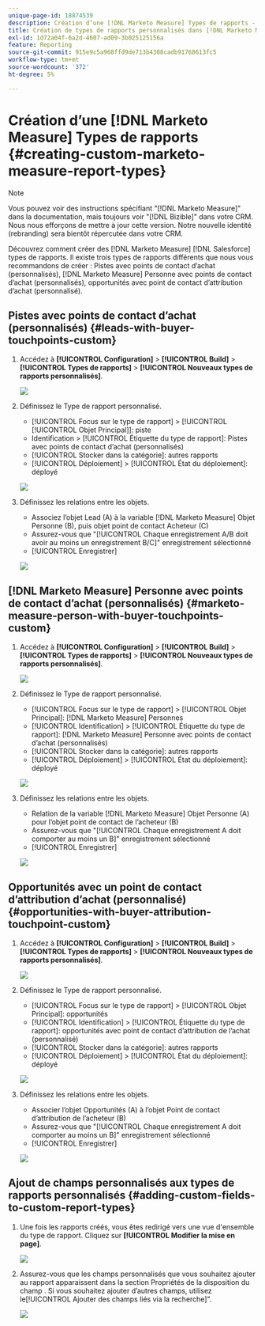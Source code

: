 ```yaml
---
unique-page-id: 18874539
description: Création d’une [!DNL Marketo Measure] Types de rapports - [!DNL Marketo Measure]
title: Création de types de rapports personnalisés dans [!DNL Marketo Measure]
exl-id: 1d72a04f-6a2d-4607-ad09-3b025125156a
feature: Reporting
source-git-commit: 915e9c5a968ffd9de713b4308cadb91768613fc5
workflow-type: tm+mt
source-wordcount: '372'
ht-degree: 5%

---
```


# Création d’une [!DNL Marketo Measure] Types de rapports {#creating-custom-marketo-measure-report-types}

>[!NOTE]
>
>Vous pouvez voir des instructions spécifiant &quot;[!DNL Marketo Measure]&quot; dans la documentation, mais toujours voir &quot;[!DNL Bizible]&quot; dans votre CRM. Nous nous efforçons de mettre à jour cette version. Notre nouvelle identité (rebranding) sera bientôt répercutée dans votre CRM.

Découvrez comment créer des [!DNL Marketo Measure] [!DNL Salesforce] types de rapports. Il existe trois types de rapports différents que nous vous recommandons de créer : Pistes avec points de contact d’achat (personnalisés), [!DNL Marketo Measure] Personne avec points de contact d’achat (personnalisés), opportunités avec point de contact d’attribution d’achat (personnalisé).

## Pistes avec points de contact d’achat (personnalisés) {#leads-with-buyer-touchpoints-custom}

1. Accédez à **[!UICONTROL Configuration]** > **[!UICONTROL Build]** > **[!UICONTROL Types de rapports]** > **[!UICONTROL Nouveaux types de rapports personnalisés]**.

   ![](assets/1.png)

1. Définissez le Type de rapport personnalisé.

   * [!UICONTROL Focus sur le type de rapport] > [!UICONTROL [!UICONTROL Objet Principal]]: piste
   * Identification > [!UICONTROL Étiquette du type de rapport]: Pistes avec points de contact d’achat (personnalisés)
   * [!UICONTROL Stocker dans la catégorie]: autres rapports
   * [!UICONTROL Déploiement] > [!UICONTROL État du déploiement]: déployé

   ![](assets/2.png)

1. Définissez les relations entre les objets.

   * Associez l’objet Lead (A) à la variable [!DNL Marketo Measure] Objet Personne (B), puis objet point de contact Acheteur (C)
   * Assurez-vous que &quot;[!UICONTROL Chaque enregistrement A/B doit avoir au moins un enregistrement B/C]&quot; enregistrement sélectionné
   * [!UICONTROL Enregistrer]

   ![](assets/3.png)

## [!DNL Marketo Measure] Personne avec points de contact d’achat (personnalisés) {#marketo-measure-person-with-buyer-touchpoints-custom}

1. Accédez à **[!UICONTROL Configuration]** > **[!UICONTROL Build]** > **[!UICONTROL Types de rapports]** > **[!UICONTROL Nouveaux types de rapports personnalisés]**.

   ![](assets/4.png)

1. Définissez le Type de rapport personnalisé.

   * [!UICONTROL Focus sur le type de rapport] > [!UICONTROL Objet Principal]: [!DNL Marketo Measure] Personnes
   * [!UICONTROL Identification] > [!UICONTROL Étiquette du type de rapport]: [!DNL Marketo Measure] Personne avec points de contact d’achat (personnalisés)
   * [!UICONTROL Stocker dans la catégorie]: autres rapports
   * [!UICONTROL Déploiement] > [!UICONTROL État du déploiement]: déployé

   ![](assets/5.png)

1. Définissez les relations entre les objets.

   * Relation de la variable [!DNL Marketo Measure] Objet Personne (A) pour l’objet point de contact de l’acheteur (B)
   * Assurez-vous que &quot;[!UICONTROL Chaque enregistrement A doit comporter au moins un B]&quot; enregistrement sélectionné
   * [!UICONTROL Enregistrer]

   ![](assets/6.png)

## Opportunités avec un point de contact d’attribution d’achat (personnalisé) {#opportunities-with-buyer-attribution-touchpoint-custom}

1. Accédez à **[!UICONTROL Configuration]** > **[!UICONTROL Build]** > **[!UICONTROL Types de rapports]** > **[!UICONTROL Nouveaux types de rapports personnalisés]**.

   ![](assets/7.png)

1. Définissez le Type de rapport personnalisé.

   * [!UICONTROL Focus sur le type de rapport] > [!UICONTROL Objet Principal]: opportunités
   * [!UICONTROL Identification] > [!UICONTROL Étiquette du type de rapport]: opportunités avec point de contact d’attribution de l’achat (personnalisé)
   * [!UICONTROL Stocker dans la catégorie]: autres rapports
   * [!UICONTROL Déploiement] > [!UICONTROL État du déploiement]: déployé

   ![](assets/8.png)

1. Définissez les relations entre les objets.

   * Associer l’objet Opportunités (A) à l’objet Point de contact d’attribution de l’acheteur (B)
   * Assurez-vous que &quot;[!UICONTROL Chaque enregistrement A doit comporter au moins un B]&quot; enregistrement sélectionné
   * [!UICONTROL Enregistrer]

   ![](assets/9.png)

## Ajout de champs personnalisés aux types de rapports personnalisés {#adding-custom-fields-to-custom-report-types}

1. Une fois les rapports créés, vous êtes redirigé vers une vue d&#39;ensemble du type de rapport. Cliquez sur **[!UICONTROL Modifier la mise en page]**.

   ![](assets/10.png)

1. Assurez-vous que les champs personnalisés que vous souhaitez ajouter au rapport apparaissent dans la section Propriétés de la disposition du champ . Si vous souhaitez ajouter d’autres champs, utilisez le[!UICONTROL Ajouter des champs liés via la recherche]&quot;.

   ![](assets/11.png)

